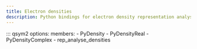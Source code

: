 ```yaml
---
title: Electron densities
description: Python bindings for electron density representation analysis in QSym²
---
```


::: qsym2
    options:
      members:
        - PyDensity
        - PyDensityReal
        - PyDensityComplex
        - rep_analyse_densities
